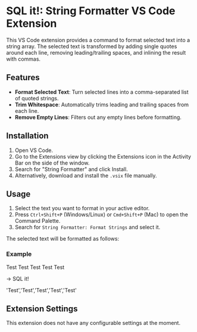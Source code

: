 # SQL it!: String Formatter VS Code Extension

This VS Code extension provides a command to format selected text into a string array. The selected text is transformed by adding single quotes around each line, removing leading/trailing spaces, and inlining the result with commas.

## Features

- **Format Selected Text**: Turn selected lines into a comma-separated list of quoted strings.
- **Trim Whitespace**: Automatically trims leading and trailing spaces from each line.
- **Remove Empty Lines**: Filters out any empty lines before formatting.
  
## Installation

1. Open VS Code.
2. Go to the Extensions view by clicking the Extensions icon in the Activity Bar on the side of the window.
3. Search for "String Formatter" and click Install.
4. Alternatively, download and install the `.vsix` file manually.

## Usage

1. Select the text you want to format in your active editor.
2. Press `Ctrl+Shift+P` (Windows/Linux) or `Cmd+Shift+P` (Mac) to open the Command Palette.
3. Search for `String Formatter: Format Strings` and select it.

The selected text will be formatted as follows:

### Example

Test
Test
Test
Test
Test

-> SQL it!

'Test','Test','Test','Test','Test'

## Extension Settings

This extension does not have any configurable settings at the moment.
